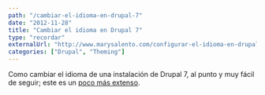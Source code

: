 ```yaml
---
path: "/cambiar-el-idioma-en-drupal-7"
date: "2012-11-28"
title: "Cambiar el idioma en Drupal 7"
type: "recordar"
externalUrl: "http://www.marysalento.com/configurar-el-idioma-en-drupal-7/"
categories: ["Drupal", "Theming"]
---
```


Como cambiar el idioma de una instalación de Drupal 7, al punto y muy fácil de seguir; este es un [poco más extenso](http://www.lullabot.com/articles/localized-and-multi-lingual-content-drupal-7).
